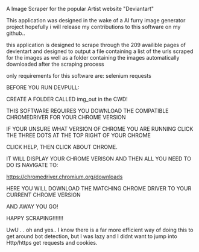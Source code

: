 A Image Scraper for the popular Artist website "Deviantart"


This application was designed in the wake of a AI furry image generator project
hopefully i will release my contributions to this software on my github..

this application is designed to scrape through the 209 availible pages of devientart
and designed to output a file containing a list of the urls scraped for the images as well
as a folder containing the images automatically downloaded after the scraping process




only requirements for this software are:
selenium
requests


BEFORE YOU RUN DEVPULL:

CREATE A FOLDER CALLED img_out in the CWD!

THIS SOFTWARE REQUIRES YOU DOWNLOAD THE COMPATIBLE CHROMEDRIVER FOR YOUR CHROME VERSION





IF YOUR UNSURE WHAT VERSION OF CHROME YOU ARE RUNNING CLICK THE THREE DOTS AT THE TOP RIGHT OF YOUR CHROME



CLICK HELP, THEN CLICK ABOUT CHROME.



IT WILL DISPLAY YOUR CHROME VERISON AND THEN ALL YOU NEED TO DO IS NAVIGATE TO:

https://chromedriver.chromium.org/downloads



HERE YOU WILL DOWNLOAD THE MATCHING CHROME DRIVER TO YOUR CURRENT CHROME VERSION

AND AWAY YOU GO!

HAPPY SCRAPING!!!!!!!

UwU
.
.
oh and yes.. I know there is a far more efficient way of doing this to get around bot detection, but I was lazy and I didnt want to jump into Http/https get requests and cookies. 
